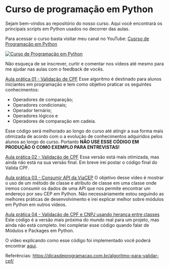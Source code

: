 # Curso de programação em Python

Sejam bem-vindos ao repositório do nosso curso. Aqui você encontrará os principais scripts em Python usados no decorrer das aulas.

Para acessar o curso basta visitar meu canal no YouTube: [Cusrso de Programação em Python](https://www.youtube.com/playlist?list=PLomi44lCfoWzrpjuhN3GiYU1fXPV0izcu)

[![Curso de Programação em Python](https://img.youtube.com/vi/CmA8ep6uBtc/0.jpg)](https://www.youtube.com/watch?v=CmA8ep6uBtc)

Não esqueça de se inscrever, curtir e comentar nos vídeos até mesmo para me ajudar nas aulas com o feedback de vocês.

[Aula prática 01 - Validação de CPF](https://github.com/flaviofrancisco/curso-programacao-python/tree/main/exercicios/01)
Esse algoritmo é destinado para alunos iniciantes em programação e tem como objetivo praticar os seguintes conhecimentos:

- Operadores de comparação;
- Operadores condicionais;
- Operador ternário;
- Operadores lógicos e
- Operadores de comparação em cadeia.

Esse código será melhorado ao longo do curso até atingir a sua forma mais otimizada de acordo com o a evolução de conhecimentos adquiridos pelos alunos ao longo do curso. Portanto **NÃO USE ESSE CÓDIGO EM PRODUÇÃO O COMO EXEMPLO PARA ENTREVISTAS!**

[Aula prática 02 - Validação de CPF](https://github.com/flaviofrancisco/curso-programacao-python/blob/main/exercicios/01/valida_cpf_02.py)
Essa versão está mais otimizada, mas ainda não está na sua versão final. Em breve irei postar o código final do Valida CPF.

[Aula prática 03 - Consumir API da ViaCEP](https://github.com/flaviofrancisco/curso-programacao-python/blob/main/exercicios/02/consulta_cep.py)
O objetivo desse vídeo é mostrar o uso de um método de classe e atributo de classe em uma classe onde iremos consumir os dados de uma API que nos permite encontrar um endereço por seu CEP em Python. Não necessáriamente estou seguindo as melhores práticas de desenvolvimento e irei explicar melhor sobre módulos em Python em outros vídeos.

[Aula prática 04 - Validação de CPF e CNPJ usando herança entre classes](https://github.com/flaviofrancisco/curso-programacao-python/tree/main/exercicios/03)
Este código é a versão mais próxima do mundo real para um projeto, mas ainda não está completo. Irei completar esse código quando falar de Módulos e Packages em Python.

O vídeo explicando como esse código foi implementado você poderá encontrar [aqui](https://youtu.be/OMjRxfB33sw).

Referências:
https://dicasdeprogramacao.com.br/algoritmo-para-validar-cpf/
